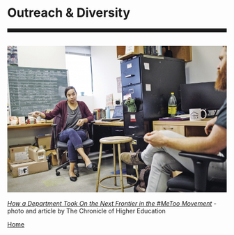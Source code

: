 <body>
		
<div class="container">
<div class="blurb">
<h1>Outreach & Diversity</h1>
<hr style="height:9px;color:#84949B"><br>
	
<img src="/images/chronicle1.jpg">
<p> <a href="https://www.chronicle.com/article/How-a-Department-Took-On-the/245050"><i> How a Department Took On the Next Frontier in the #MeToo Movement</a> </i> - photo and article by The Chronicle of Higher Education</a></p>


<a href="../">Home</a>
